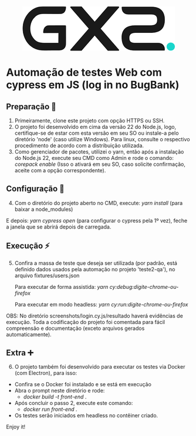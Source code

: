 <p align="center">
  <img src="./.github/logo.png" alt="poster">
</p>

# Automação de testes Web com cypress em JS (log in no BugBank)

## Preparação 📍
1. Primeiramente, clone este projeto com opção HTTPS ou SSH.
2. O projeto foi desenvolvido em cima da versão 22 do Node.js, logo, certifique-se de estar com esta versão em seu SO ou instale-a pelo diretório 'node' (caso utilize Windows). Para linux, consulte o respectivo procedimento de acordo com a distribuição utilizada.
3. Como gerenciador de pacotes, utilizei o yarn, então após a instalação do Node.js 22, execute seu CMD como Admin e rode o comando: _corepack enable_ 
 (Isso o ativará em seu SO, caso solicite confirmação, aceite com a opção correspondente).

## Configuração 🏁
4. Com o diretório do projeto aberto no CMD, execute: _yarn install_ (para baixar a node_modules) 

 E depois: _yarn cypress open_ (para configurar o cypress pela 1º vez), feche a janela que se abrirá depois de carregada.

## Execução ⚡
5. Confira a massa de teste que deseja ser utilizada (por padrão, está definido dados usados pela automação no projeto 'teste2-qa'), no arquivo fixtures/users.json 

   Para executar de forma assistida: _yarn cy:debug:digite-chrome-ou-firefox_
   
   Para executar em modo headless: _yarn cy:run:digite-chrome-ou-firefox_

OBS: No diretório screenshots/login.cy.js/resultado haverá evidências de execução. Toda a codificação do projeto foi comentada para fácil compreensão e documentação (exceto arquivos gerados automaticamente). 

## Extra ➕
6. O projeto também foi desenvolvido para executar os testes via Docker (com Electron), para isso:

* Confira se o Docker foi instalado e se está em execução
* Abra o prompt neste diretório e rode:
   - _docker build -t front-end_ .
* Após concluir o passo 2, execute este comando:
   - _docker run front-end_ .
* Os testes serão iniciados em headless no contêiner criado.


Enjoy it!